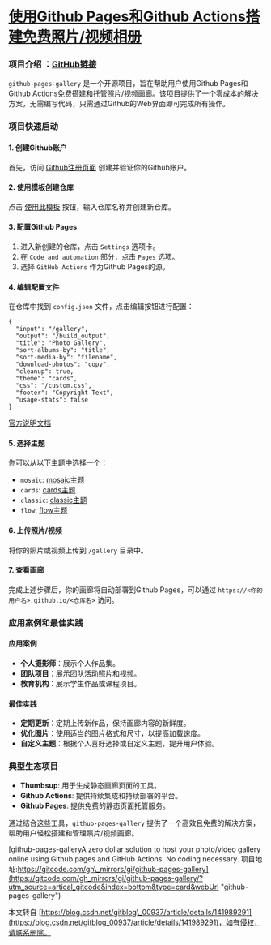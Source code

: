 # [使用Github Pages和Github Actions搭建免费照片/视频相册](https://github.com/692/gitblog/issues/4)

 ### 项目介绍 ：[GitHub链接](https://github.com/gautamkrishnar/github-pages-gallery)

`github-pages-gallery` 是一个开源项目，旨在帮助用户使用Github Pages和Github Actions免费搭建和托管照片/视频画廊。该项目提供了一个零成本的解决方案，无需编写代码，只需通过Github的Web界面即可完成所有操作。

### 项目快速启动

#### 1\. 创建Github账户

首先，访问 [Github注册页面](https://github.com/join) 创建并验证你的Github账户。

#### 2\. 使用模板创建仓库

点击 [使用此模板](https://github.com/gautamkrishnar/github-pages-gallery/generate) 按钮，输入仓库名称并创建新仓库。

#### 3\. 配置Github Pages

1.  进入新创建的仓库，点击 `Settings` 选项卡。
2.  在 `Code and automation` 部分，点击 `Pages` 选项。
3.  选择 `GitHub Actions` 作为Github Pages的源。

#### 4\. 编辑配置文件

在仓库中找到 `config.json` 文件，点击编辑按钮进行配置：

```
{
  "input": "/gallery",
  "output": "/build_output",
  "title": "Photo Gallery",
  "sort-albums-by": "title",
  "sort-media-by": "filename",
  "download-photos": "copy",
  "cleanup": true,
  "theme": "cards",
  "css": "/custom.css",
  "footer": "Copyright Text",
  "usage-stats": false
}

```

[官方说明文档](https://thumbsup.github.io/docs/3-configuration/misc-settings/)
#### 5\. 选择主题

你可以从以下主题中选择一个：

*   `mosaic`: [mosaic主题](https://thumbsup.github.io/demos/themes/mosaic/)
*   `cards`: [cards主题](https://thumbsup.github.io/demos/themes/cards/)
*   `classic`: [classic主题](https://thumbsup.github.io/demos/themes/classic/)
*   `flow`: [flow主题](https://thumbsup.github.io/demos/themes/flow/)

#### 6\. 上传照片/视频

将你的照片或视频上传到 `/gallery` 目录中。

#### 7\. 查看画廊

完成上述步骤后，你的画廊将自动部署到Github Pages，可以通过 `https://<你的用户名>.github.io/<仓库名>` 访问。

### 应用案例和最佳实践

#### 应用案例

*   **个人摄影师**：展示个人作品集。
*   **团队项目**：展示团队活动照片和视频。
*   **教育机构**：展示学生作品或课程项目。

#### 最佳实践

*   **定期更新**：定期上传新作品，保持画廊内容的新鲜度。
*   **优化图片**：使用适当的图片格式和尺寸，以提高加载速度。
*   **自定义主题**：根据个人喜好选择或自定义主题，提升用户体验。

### 典型生态项目

*   **Thumbsup**: 用于生成静态画廊页面的工具。
*   **Github Actions**: 提供持续集成和持续部署的平台。
*   **Github Pages**: 提供免费的静态页面托管服务。

通过结合这些工具，`github-pages-gallery` 提供了一个高效且免费的解决方案，帮助用户轻松搭建和管理照片/视频画廊。

[github-pages-galleryA zero dollar solution to host your photo/video gallery online using Github pages and GitHub Actions. No coding necessary. 项目地址:https://gitcode.com/gh\_mirrors/gi/github-pages-gallery](https://gitcode.com/gh_mirrors/gi/github-pages-gallery/?utm_source=artical_gitcode&index=bottom&type=card&webUrl "github-pages-gallery")

  

本文转自 [https://blog.csdn.net/gitblog\_00937/article/details/141989291](https://blog.csdn.net/gitblog_00937/article/details/141989291)，如有侵权，请联系删除。